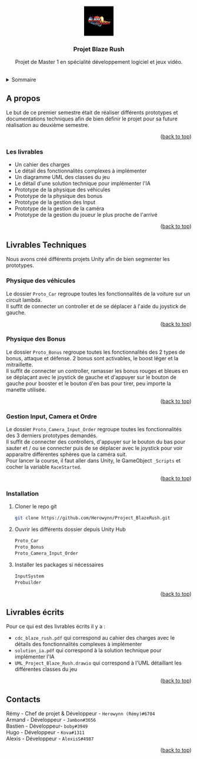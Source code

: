 <a name="readme-top"></a>


<!-- PROJECT LOGO -->
<br />
<div align="center">
  <a href="https://github.com/github_username/repo_name">
    <img src="Images/blaze_rush.png" alt="Logo" width="80" height="80">
  </a>

<h3 align="center">Projet Blaze Rush</h3>

  <p align="center">
    Projet de Master 1 en spécialité développement logiciel et jeux vidéo.
    <br />
    <br />
  </p>
</div>



<!-- TABLE OF CONTENTS -->
<details>
  <summary>Sommaire</summary>
  <ol>
    <li>
      <a href="#a-propos">A propos</a>
      <ul>
        <li><a href="#les-livrables">Les livrables</a></li>
      </ul>
    </li>
    <li>
      <a href="#livrables-techniques">Livrables Techniques</a>
      <ul>
        <li><a href="#physique-des-véhicules">Physique des véhicules</a></li>
        <li><a href="#physique-des-bonus">Physique des bonus</a></li>
        <li><a href="#gestion-input,-camera-et-ordre">Gestion Input, Camera et Ordre</a></li>
        <li><a href="#installation">Installation</a></li>
      </ul>
    </li>
    <li>
      <a href="#livrables-écrits">Livrables écrits</a>
    </li>
    <li>
      <a href="#contacts">Contacts</a>
    </li>
  </ol>
</details>



<!-- ABOUT THE PROJECT -->
## A propos

Le but de ce premier semestre était de réaliser différents prototypes et documentations techniques afin de bien définir le projet pour sa future réalisation au deuxième semestre.

<p align="right">(<a href="#readme-top">back to top</a>)</p>



### Les livrables

* Un cahier des charges
* Le détail des fonctionnalités complexes à implémenter
* Un diagramme UML des classes du jeu
* Le détail d'une solution technique pour implémenter l'IA
* Prototype de la physique des véhicules
* Prototype de la physique des bonus
* Prototype de la gestion des Input
* Prototype de la gestion de la caméra
* Prototype de la gestion du joueur le plus proche de l'arrivé

<p align="right">(<a href="#readme-top">back to top</a>)</p>



<!-- GETTING STARTED -->
## Livrables Techniques

Nous avons créé différents projets Unity afin de bien segmenter les prototypes. 

### Physique des véhicules

Le dossier `Proto_Car` regroupe toutes les fonctionnalités de la voiture sur un circuit lambda.
<br>
Il suffit de connecter un controller et de se déplacer à l'aide du joystick de gauche.
<p align="right">(<a href="#readme-top">back to top</a>)</p>

### Physique des Bonus

Le dossier `Proto_Bonus` regroupe toutes les fonctionnalités des 2 types de bonus, attaque et défense. 2 bonus sont activables, le boost léger et la mitraillette.
<br>
Il suffit de connecter un controller, ramasser les bonus rouges et bleues en se déplaçant avec le joystick de gauche et d'appuyer sur le bouton de gauche pour booster et le bouton d'en bas pour tirer, peu importe la manette utilisée. 
<p align="right">(<a href="#readme-top">back to top</a>)</p>

### Gestion Input, Camera et Ordre

Le dossier `Proto_Camera_Input_Order` regroupe toutes les fonctionnalités des 3 derniers prototypes demandés. 
<br>
Il suffit de connecter des controllers, d'appuyer sur le bouton du bas pour sauter et / ou se connecter puis de se déplacer avec le joystick pour voir apparaitre différentes sphères que la caméra suit. 
<br>
Pour lancer la course, il faut aller dans Unity, le GameObject `_Scripts` et cocher la variable `RaceStarted`.
<p align="right">(<a href="#readme-top">back to top</a>)</p>

### Installation

1. Cloner le repo git
   ```sh
   git clone https://github.com/Herowynn/Project_BlazeRush.git
   ```

2. Ouvrir les différents dossier depuis Unity Hub
   ```sh
   Proto_Car
   Proto_Bonus
   Proto_Camera_Input_Order
   ```

3. Installer les packages si nécessaires
   ```sh
   InputSystem
   Probuilder
   ```

<p align="right">(<a href="#readme-top">back to top</a>)</p>



<!-- USAGE EXAMPLES -->
## Livrables écrits

Pour ce qui est des livrables écrits il y a :
* `cdc_blaze_rush.pdf` qui correspond au cahier des charges avec le détails des fonctionnalités complexes à implémenter
* `solution_ia.pdf` qui correspond à la solution technique pour implémenter l'IA
* `UML_Project_Blaze_Rush.drawio` qui correspond à l'UML détaillant les différentes classes du jeu

<p align="right">(<a href="#readme-top">back to top</a>)</p>


<!-- CONTACT -->
## Contacts

Rémy - Chef de projet & Développeur - `Herowynn (Rémy)#6704`<br>
Armand - Développeur - `Jambon#3656`<br>
Bastien - Développeur- `boby#3949`<br>
Hugo - Développeur - `Kova#1311`<br>
Alexis - Développeur - `AlexisS#4987`

<p align="right">(<a href="#readme-top">back to top</a>)</p>

